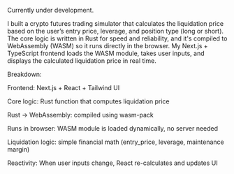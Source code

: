 Currently under development.

I built a crypto futures trading simulator that calculates the liquidation price based on the user’s entry price, leverage, and position type (long or short). The core logic is written in Rust for speed and reliability, and it's compiled to WebAssembly (WASM) so it runs directly in the browser. My Next.js + TypeScript frontend loads the WASM module, takes user inputs, and displays the calculated liquidation price in real time.

Breakdown:

Frontend: Next.js + React + Tailwind UI

Core logic: Rust function that computes liquidation price

Rust → WebAssembly: compiled using wasm-pack

Runs in browser: WASM module is loaded dynamically, no server needed

Liquidation logic: simple financial math (entry_price, leverage, maintenance margin)

Reactivity: When user inputs change, React re-calculates and updates UI